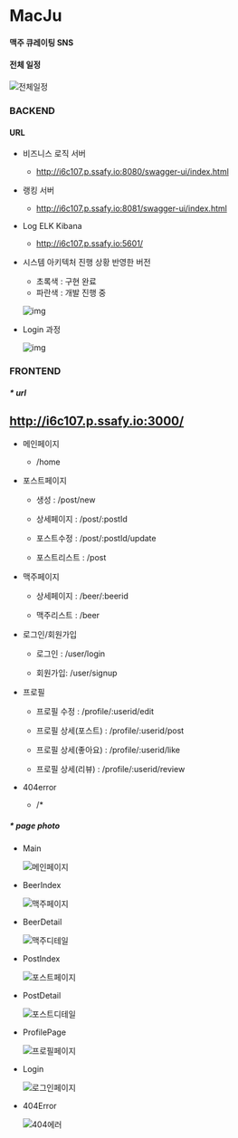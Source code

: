# MacJu

#### 맥주 큐레이팅 SNS



#### 전체 일정

![전체일정](README.assets/전체일정.png)



### BACKEND

#### URL

- 비즈니스 로직 서버

  - http://i6c107.p.ssafy.io:8080/swagger-ui/index.html

- 랭킹 서버

  - http://i6c107.p.ssafy.io:8081/swagger-ui/index.html

- Log ELK Kibana

  - http://i6c107.p.ssafy.io:5601/

- 시스템 아키텍처 진행 상황 반영한 버전

  - 초록색 : 구현 완료
  - 파란색 : 개발 진행 중

  ![img](README.assets/suhan.png)

- Login 과정

  ![img](README.assets/unknown-16443141392332.png)



### FRONTEND

##### * url

## http://i6c107.p.ssafy.io:3000/

- 메인페이지
  - /home

- 포스트페이지

  - 생성 : /post/new

  - 상세페이지 : /post/:postId

  - 포스트수정 : /post/:postId/update

  - 포스트리스트 : /post

- 맥주페이지

  - 상세페이지 : /beer/:beerid

  - 맥주리스트 : /beer

- 로그인/회원가입

  - 로그인 : /user/login

  - 회원가입: /user/signup

- 프로필

  - 프로필 수정 : /profile/:userid/edit

  - 프로필 상세(포스트) : /profile/:userid/post

  - 프로필 상세(좋아요) : /profile/:userid/like

  - 프로필 상세(리뷰) : /profile/:userid/review

- 404error
  - /*



##### * page photo

- Main

  ![메인페이지](README.assets/메인페이지.png)

- BeerIndex

  

  ![맥주페이지](README.assets/맥주페이지.png)

- BeerDetail

  ![맥주디테일](README.assets/맥주디테일.png)

- PostIndex

  ![포스트페이지](README.assets/포스트페이지.png)

- PostDetail

  ![포스트디테일](README.assets/포스트디테일.png)

- ProfilePage

  ![프로필페이지](README.assets/프로필페이지.png)

- Login

  ![로그인페이지](README.assets/로그인페이지.png)

- 404Error

  ![404에러](README.assets/404에러.png)